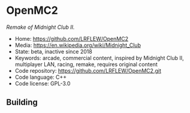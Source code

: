 # OpenMC2

_Remake of Midnight Club II._

- Home: https://github.com/LRFLEW/OpenMC2
- Media: https://en.wikipedia.org/wiki/Midnight_Club
- State: beta, inactive since 2018
- Keywords: arcade, commercial content, inspired by Midnight Club II, multiplayer LAN, racing, remake, requires original content
- Code repository: https://github.com/LRFLEW/OpenMC2.git
- Code language: C++
- Code license: GPL-3.0

## Building
